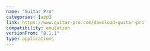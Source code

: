 ```yaml
---
name: "Guitar Pro"
categories: [app]
link: https://www.guitar-pro.com/download-guitar-pro
compatibility: emulation
versionFrom: "8.1.1"
type: applications
---
```


